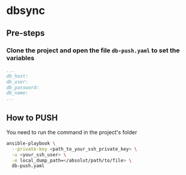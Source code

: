 # dbsync 

## Pre-steps

### Clone the project and open the file `db-push.yaml` to set the variables
```yaml
...
db_host:
db_user:
db_password:
db_name:
...
```

## How to PUSH

You need to run the command in the project's folder

```bash
ansible-playbook \
  --private-key <path_to_your_ssh_private_key> \
  -u <your_ssh_user> \
  -e local_dump_path=</absolut/path/to/file> \
  db-push.yaml
```